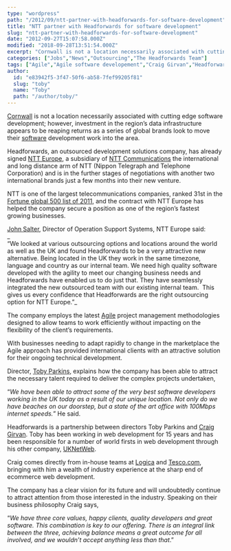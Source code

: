```yaml
---
type: "wordpress"
path: "/2012/09/ntt-partner-with-headforwards-for-software-development"
title: "NTT partner with Headforwards for software development"
slug: "ntt-partner-with-headforwards-for-software-development"
date: "2012-09-27T15:07:58.000Z"
modified: "2018-09-28T13:51:54.000Z"
excerpt: "Cornwall is not a location necessarily associated with cutting edge software development; however, investment in the region’s data infrastructure appears to be reaping returns as a series of global brands look to move their software development work into the area. Headforwards, an outsourced development solutions company, has already signed NTT Europe, a subsidiary of NTT \[…\]"
categories: ["Jobs","News","Outsourcing","The Headforwards Team"]
tags: ["Agile","Agile software developement","Craig Girvan","Headforwards","John Salter","NNT","NTT Europe","software companies uk","software company","software jobs cornwall","toby parkins","uknetweb"]
author:
  id: "e83942f5-3f47-50f6-ab58-7fef99205f81"
  slug: "toby"
  name: "Toby"
  path: "/author/toby/"
---
```

[Cornwall](http://www.lonelyplanet.com/england/southwest-england/cornwall) is not a location necessarily associated with cutting edge software development; however, investment in the region’s data infrastructure appears to be reaping returns as a series of global brands look to move their [software](http://www.softwarecornwall.org/) development work into the area.

Headforwards, an outsourced development solutions company, has already signed [NTT Europe](http://www.eu.ntt.com/en/index.html), a subsidiary of [NTT Communications](http://www.ntt.com/index-e.html) the international and long distance arm of NTT (Nippon Telegraph and Telephone Corporation) and is in the further stages of negotiations with another two international brands just a few months into their new venture.

NTT is one of the largest telecommunications companies, ranked 31st in the [Fortune global 500 list of 2011](http://fortune.com/global500/2011/), and the contract with NTT Europe has helped the company secure a position as one of the region’s fastest growing businesses.

[John Salter](https://www.linkedin.com/pub/john-salter/67/475/60b), Director of Operation Support Systems, NTT Europe said:  
_  
“We looked at various outsourcing options and locations around the world as well as the UK and found Headforwards to be a very attractive new alternative. Being located in the UK they work in the same timezone, language and country as our internal team. We need high quality software developed with the agility to meet our changing business needs and Headforwards have enabled us to do just that. They have seamlessly integrated the new outsourced team with our existing internal team.  This gives us every confidence that Headforwards are the right outsourcing option for NTT Europe.”_

The company employs the latest [Agile](http://www.headforwards.com/2015/06/what-is-agile/) project management methodologies designed to allow teams to work efficiently without impacting on the flexibility of the client’s requirements.

With businesses needing to adapt rapidly to change in the marketplace the Agile approach has provided international clients with an attractive solution for their ongoing technical development.

Director, [Toby Parkins](https://www.linkedin.com/in/tobyparkins), explains how the company has been able to attract the necessary talent required to deliver the complex projects undertaken,

“_We have been able to attract some of the very best software developers working in the UK today as a result of our unique location. Not only do we have beaches on our doorstep, but a state of the art office with 100Mbps internet speeds._” He said.

Headforwards is a partnership between directors Toby Parkins and [Craig Girvan](https://www.linkedin.com/in/craiggirvan). Toby has been working in web development for 15 years and has been responsible for a number of world firsts in web development through his other company, [UKNetWeb](https://www.uknetweb.com/).

Craig comes directly from in-house teams at [Logica](https://en.wikipedia.org/wiki/Logica) and [Tesco.com](http://www.tesco.com/), bringing with him a wealth of industry experience at the sharp end of ecommerce web development.

The company has a clear vision for its future and will undoubtedly continue to attract attention from those interested in the industry. Speaking on their business philosophy Craig says,

“_We have three core values, happy clients, quality developers and great software. This combination is key to our offering. There is an integral link between the three, achieving balance means a great outcome for all involved, and we wouldn’t accept anything less than that_.”